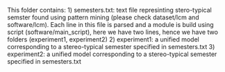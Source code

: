 This folder contains:
	1) semesters.txt: text file represinting stero-typical semster found using pattern mining (please check dataset/lcm and software/lcm). Each line in this file is parsed and a module is build using script (software/main_script), here we have two lines, hence we have two folders (experiment1, experiment2)
	2) experiment1: a unified model corresponding to a stereo-typical semester specified in semesters.txt
	3) experiment2: a unified model corresponding to a stereo-typical semester specified in semesters.txt